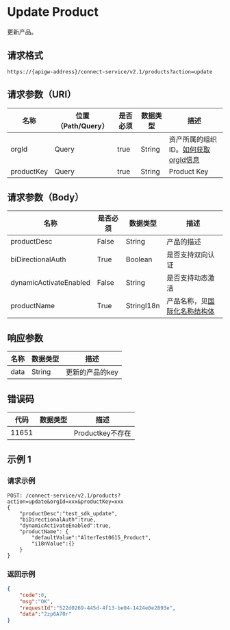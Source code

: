 # Update Product

更新产品。

## 请求格式

```
https://{apigw-address}/connect-service/v2.1/products?action=update
```

## 请求参数（URI）

| 名称          | 位置（Path/Query） | 是否必须 | 数据类型 | 描述      |
|---------------|------------------|----------|-----------|--------------|
| orgId         | Query            | true     | String    | 资产所属的组织ID。[如何获取orgId信息](/docs/api/zh_CN/latest/api_faqs#id-orgid-orgid)                |
| productKey         | Query            | true     | String    | Product Key |


## 请求参数（Body）

| 名称         | 是否必须 | 数据类型 | 描述      |
|-------------------|----------|-----------|--------------|
| productDesc       | False     | String       | 产品的描述                                                         |
| biDirectionalAuth | True      | Boolean      | 是否支持双向认证                                                   |
| dynamicActivateEnabled           | False      | String      | 是否支持动态激活|
| productName       | True      | StringI18n | 产品名称，见[国际化名称结构体](/docs/api/zh_CN/latest/api_faqs.html#id3)                                                           |



## 响应参数

| 名称| 数据类型 | 描述         |
|-------------|---------------|------------|
| data | String                           | 更新的产品的key               |


## 错误码

| 代码| 数据类型 | 描述         |
|-------------|--------------|-------------|
| 11651 |                       | Productkey不存在              |

## 示例 1

### 请求示例

```
POST: /connect-service/v2.1/products?action=update&orgId=xxx&productKey=xxx
{
	"productDesc":"test_sdk_update",
	"biDirectionalAuth":true,
	"dynamicActivateEnabled":true,
	"productName": {
		"defaultValue":"AlterTest0615_Product",
		"i18nValue":{}
	}
}
```

### 返回示例

```json
{
	"code":0,
	"msg":"OK",
	"requestId":"522d0269-445d-4f13-be04-1424e0e2893e",
	"data":"2zp6A70r"
}
```

